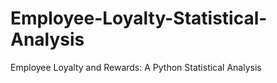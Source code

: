 # Employee-Loyalty-Statistical-Analysis
Employee Loyalty and Rewards: A Python Statistical Analysis 
